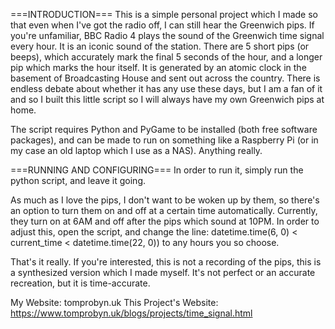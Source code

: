 ===INTRODUCTION===
This is a simple personal project which I made so that even when I've got the radio off, I can still hear the Greenwich pips. If you're unfamiliar, BBC Radio 4 plays the sound of the Greenwich time signal every hour. It is an iconic sound of the station. There are 5 short pips (or beeps), which accurately mark the final 5 seconds of the hour, and a longer pip which marks the hour itself. It is generated by an atomic clock in the basement of Broadcasting House and sent out across the country. There is endless debate about whether it has any use these days, but I am a fan of it and so I built this little script so I will always have my own Greenwich pips at home.

The script requires Python and PyGame to be installed (both free software packages), and can be made to run on something like a Raspberry Pi (or in my case an old laptop which I use as a NAS). Anything really.

===RUNNING AND CONFIGURING===
In order to run it, simply run the python script, and leave it going. 

As much as I love the pips, I don't want to be woken up by them, so there's an option to turn them on and off at a certain time automatically. Currently, they turn on at 6AM and off after the pips which sound at 10PM. In order to adjust this, open the script, and change the line:
datetime.time(6, 0) < current_time < datetime.time(22, 0))
to any hours you so choose.

That's it really. If you're interested, this is not a recording of the pips, this is a synthesized version which I made myself. It's not perfect or an accurate recreation, but it is time-accurate.

My Website: tomprobyn.uk
This Project's Website: https://www.tomprobyn.uk/blogs/projects/time_signal.html
